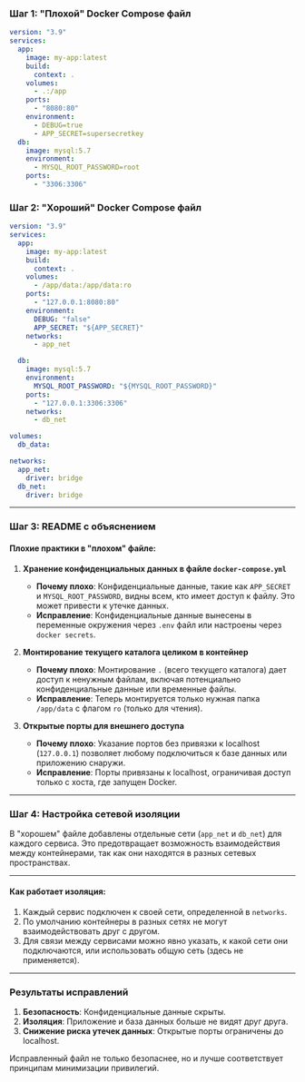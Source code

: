 ### Шаг 1: "Плохой" Docker Compose файл

```yaml
version: "3.9"
services:
  app:
    image: my-app:latest
    build:
      context: .
    volumes:
      - .:/app
    ports:
      - "8080:80"
    environment:
      - DEBUG=true
      - APP_SECRET=supersecretkey
  db:
    image: mysql:5.7
    environment:
      - MYSQL_ROOT_PASSWORD=root
    ports:
      - "3306:3306"
```

### Шаг 2: "Хороший" Docker Compose файл

```yaml
version: "3.9"
services:
  app:
    image: my-app:latest
    build:
      context: .
    volumes:
      - /app/data:/app/data:ro
    ports:
      - "127.0.0.1:8080:80"
    environment:
      DEBUG: "false"
      APP_SECRET: "${APP_SECRET}"
    networks:
      - app_net

  db:
    image: mysql:5.7
    environment:
      MYSQL_ROOT_PASSWORD: "${MYSQL_ROOT_PASSWORD}"
    ports:
      - "127.0.0.1:3306:3306"
    networks:
      - db_net

volumes:
  db_data:

networks:
  app_net:
    driver: bridge
  db_net:
    driver: bridge
```

---

### Шаг 3: README с объяснением

#### Плохие практики в "плохом" файле:

1. **Хранение конфиденциальных данных в файле `docker-compose.yml`**
   - **Почему плохо**: Конфиденциальные данные, такие как `APP_SECRET` и `MYSQL_ROOT_PASSWORD`, видны всем, кто имеет доступ к файлу. Это может привести к утечке данных.
   - **Исправление**: Конфиденциальные данные вынесены в переменные окружения через `.env` файл или настроены через `docker secrets`.

2. **Монтирование текущего каталога целиком в контейнер**
   - **Почему плохо**: Монтирование `.` (всего текущего каталога) дает доступ к ненужным файлам, включая потенциально конфиденциальные данные или временные файлы.
   - **Исправление**: Теперь монтируется только нужная папка `/app/data` с флагом `ro` (только для чтения).

3. **Открытые порты для внешнего доступа**
   - **Почему плохо**: Указание портов без привязки к localhost (`127.0.0.1`) позволяет любому подключиться к базе данных или приложению снаружи.
   - **Исправление**: Порты привязаны к localhost, ограничивая доступ только с хоста, где запущен Docker.

---

### Шаг 4: Настройка сетевой изоляции

В "хорошем" файле добавлены отдельные сети (`app_net` и `db_net`) для каждого сервиса. Это предотвращает возможность взаимодействия между контейнерами, так как они находятся в разных сетевых пространствах.

---

#### Как работает изоляция:

1. Каждый сервис подключен к своей сети, определенной в `networks`.
2. По умолчанию контейнеры в разных сетях не могут взаимодействовать друг с другом.
3. Для связи между сервисами можно явно указать, к какой сети они подключаются, или использовать общую сеть (здесь не применяется). 

---

### Результаты исправлений

1. **Безопасность**: Конфиденциальные данные скрыты.
2. **Изоляция**: Приложение и база данных больше не видят друг друга.
3. **Снижение риска утечек данных**: Открытые порты ограничены до localhost. 

Исправленный файл не только безопаснее, но и лучше соответствует принципам минимизации привилегий.
